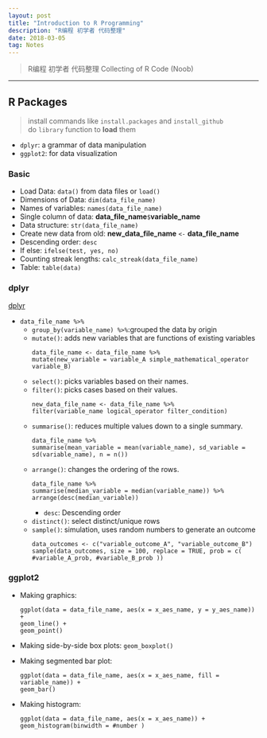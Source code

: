 ```yaml
---
layout: post
title: "Introduction to R Programming"
description: "R编程 初学者 代码整理"
date: 2018-03-05
tag: Notes
---
```

[dplyr]: <www.dplyr.tidyverse.org/> "dplyr"

> R编程 初学者 代码整理
> Collecting of R Code (Noob)

**********

## R Packages

> install commands like `install.packages` and `install_github`  
> do `library` function to __load__ them 

* `dplyr`: a grammar of data manipulation
* `ggplot2`: for data visualization


### Basic

* Load Data: `data()` from data files or `load()`
* Dimensions of Data: `dim(data_file_name)`
* Names of variables: `names(data_file_name)`
* Single column of data: __data_file_name__`$`__variable_name__
* Data structure: `str(data_file_name)`
* Create new data from old: __new_data_file_name__ `<-` __data_file_name__
* Descending order: `desc` 
* If else: `ifelse(test, yes, no)`
* Counting streak lengths: `calc_streak(data_file_name)`
* Table: `table(data)`


### dplyr

[dplyr]

* `data_file_name %>%`
	* `group_by(variable_name) %>%`:grouped the data by origin
	* `mutate()`: adds new variables that are functions of existing variables
		```
		data_file_name <- data_file_name %>%
  		mutate(new_variable = variable_A simple_mathematical_operator variable_B)
		```
	* `select()`: picks variables based on their names.
	* `filter()`: picks cases based on their values.
		```
		new_data_file_name <- data_file_name %>%
  		filter(variable_name logical_operator filter_condition)
		```
	* `summarise()`: reduces multiple values down to a single summary.
		```
		data_file_name %>%
  		summarise(mean_variable = mean(variable_name), sd_variable = sd(variable_name), n = n())
		```
	* `arrange()`: changes the ordering of the rows.
		```
		data_file_name %>%
  		summarise(median_variable = median(variable_name)) %>%
  		arrange(desc(median_variable))
		```
		* `desc`: Descending order
	* `distinct()`: select distinct/unique rows  
	* `sample()`: simulation, uses random numbers to generate an outcome
		```
		data_outcomes <- c("variable_outcome_A", "variable_outcome_B")
		sample(data_outcomes, size = 100, replace = TRUE, prob = c( #variable_A_prob, #variable_B_prob ))
		```


### ggplot2

* Making graphics: 
    ```
    ggplot(data = data_file_name, aes(x = x_aes_name, y = y_aes_name)) + 
	geom_line() +  
	geom_point()
    ```

* Making side-by-side box plots: `geom_boxplot()`

* Making segmented bar plot:
    ```
    ggplot(data = data_file_name, aes(x = x_aes_name, fill = variable_name)) + 
	geom_bar()
    ```

* Making histogram:
    ```
    ggplot(data = data_file_name, aes(x = x_aes_name)) + 
	geom_histogram(binwidth = #number )
    ```

